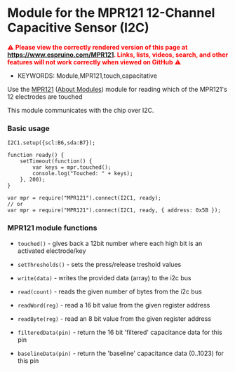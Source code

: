 <!--- Copyright (c) 2017 Standa Opichal. Released under the MIT license. -->
Module for the MPR121 12-Channel Capacitive Sensor (I2C)
========================================================

<span style="color:red">:warning: **Please view the correctly rendered version of this page at https://www.espruino.com/MPR121. Links, lists, videos, search, and other features will not work correctly when viewed on GitHub** :warning:</span>

* KEYWORDS: Module,MPR121,touch,capacitative

Use the [MPR121](/modules/MPR121.js) ([About Modules](/Modules)) module for reading which of the MPR121's 12 electrodes are touched

This module communicates with the chip over I2C.

### Basic usage

```
I2C1.setup({scl:B6,sda:B7});

function ready() {
    setTimeout(function() {
        var keys = mpr.touched();
        console.log("Touched: " + keys);
    }, 200);
}

var mpr = require("MPR121").connect(I2C1, ready);
// or
var mpr = require("MPR121").connect(I2C1, ready, { address: 0x5B });
```

### MPR121 module functions

* `touched()` - gives back a 12bit number where each high bit is an activated electrode/key

* `setThresholds()` - sets the press/release treshold values

* `write(data)` - writes the provided data (array) to the i2c bus

* `read(count)` - reads the given number of bytes from the i2c bus

* `readWord(reg)` - read a 16 bit value from the given register address

* `readByte(reg)` - read an 8 bit value from the given register address

* `filteredData(pin)` - return the 16 bit 'filtered' capacitance data for this pin

* `baselineData(pin)` - return the 'baseline' capacitance data (0..1023) for this pin
